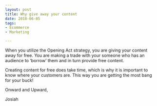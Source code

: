 ```yaml
---
layout: post
title: Why give away your content
date: 2018-06-05
tags:
- Ecommerce
- Marketing

---
```


When you utilize the Opening Act strategy, you are giving your content away for free. You are making a trade with your someone who has an audience to ‘borrow’ them and in turn provide free content. 

Creating content for free does take time, which is why it is important to know where your customers are. This way you are getting the most bang for your buck!

Onward and Upward,

Josiah